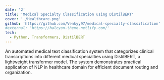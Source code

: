 ```yaml
---
date: '2'
title: 'Medical Specialty Classification using DistilBERT'
cover: './Healthcare.png'
github: 'https://github.com/Venkyy97/medical-specialty-classification'
#external: 'https://halcyon-theme.netlify.com/'
tech:
  - Python, Transformers, DistilBERT
---
```


An automated medical text classification system that categorizes clinical transcriptions into different medical specialties using DistilBERT, a lightweight transformer model. The system demonstrates practical application of NLP in healthcare domain for efficient document routing and organization.

<!-- A minimal, dark blue theme for VS Code, Sublime Text, Atom, iTerm, and more. Available on [Visual Studio Marketplace](https://marketplace.visualstudio.com/items?itemName=brittanychiang.halcyon-vscode), [Package Control](https://packagecontrol.io/packages/Halcyon%20Theme), [Atom Package Manager](https://atom.io/themes/halcyon-syntax), and [npm](https://www.npmjs.com/package/hyper-halcyon-theme). -->
